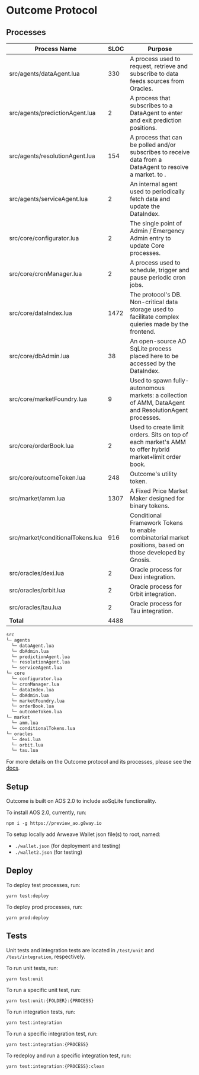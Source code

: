 # Outcome Protocol

## Processes

| Process Name                     | SLOC | Purpose                                                                                                                                                                                               |
| --------------------------------- | ---- | ----------------------------------------------------------------------------------------------------------------------------------------------------------------------------------------------------- |
| src/agents/dataAgent.lua             | 330  | A process used to request, retrieve and subscribe to data feeds sources from Oracles.                                                                                                                                |
| src/agents/predictionAgent.lua       | 2  | A process that subscribes to a DataAgent to enter and exit prediction positions.                                                                                                                              |
| src/agents/resolutionAgent.lua                     | 154   | A process that can be polled and/or subscribes to receive data from a DataAgent to resolve a market. to .                                                                                                                             |
| src/agents/serviceAgent.lua               | 2  | An internal agent used to periodically fetch data and update the DataIndex.                                                                                      |
| src/core/configurator.lua                | 2  | The single point of Admin / Emergency Admin entry to update Core processes.                                                 |
| src/core/cronManager.lua           | 2  | A process used to schedule, trigger and pause periodic cron jobs.                         |
| src/core/dataIndex.lua         | 1472   | The protocol's DB. Non-critical data storage used to facilitate complex quieries made by the frontend.                                                                                                                                                                   |
| src/core/dbAdmin.lua             | 38  | An open-source AO SqLite process placed here to be accessed by the DataIndex.                    |
| src/core/marketFoundry.lua             | 9  | Used to spawn fully-autonomous markets: a collection of AMM, DataAgent and ResolutionAgent processes. |
| src/core/orderBook.lua               | 2   | Used to create limit orders. Sits on top of each market's AMM to offer hybrid market+limit order book.                                                                                                                                                                    |
| src/core/outcomeToken.lua             | 248   | Outcome's utility token.                                                                                                                                             |
| src/market/amm.lua      | 1307  | A Fixed Price Market Maker designed for binary tokens.                                                                                                                                                                     |
| src/market/conditionalTokens.lua            | 916  | Conditional Framework Tokens to enable combinatorial market positions, based on those developed by Gnosis.                                                                                                                                                         |
| src/oracles/dexi.lua    | 2   | Oracle process for Dexi integration.                                                                                                                                                                   |
| src/oracles/orbit.lua | 2   | Oracle process for 0rbit integration.                                                                                                                                                                    |
| src/oracles/tau.lua     | 2   | Oracle process for Tau integration.                                                                                                                                                                                           |                         |
| **Total**                         | 4488 |

```ml
src
└─ agents
  └─ dataAgent.lua
  └─ dbAdmin.lua
  └─ predictionAgent.lua
  └─ resolutionAgent.lua
  └─ serviceAgent.lua
└─ core
  └─ configurator.lua
  └─ cronManager.lua
  └─ dataIndex.lua
  └─ dbAdmin.lua
  └─ marketFoundry.lua
  └─ orderBook.lua
  └─ outcomeToken.lua
└─ market
  └─ amm.lua
  └─ conditionalTokens.lua
└─ oracles
  └─ dexi.lua
  └─ orbit.lua
  └─ tau.lua 
```
For more details on the Outcome protocol and its processes, please see the [docs](https://docs.outcome.gg). 

## Setup

Outcome is built on AOS 2.0 to include aoSqLite functionality. 

To install AOS 2.0, currently, run: 
```
npm i -g https://preview_ao.g8way.io
```

To setup locally add Arweave Wallet json file(s) to root, named:
- `./wallet.json` (for deployment and testing)
- `./wallet2.json` (for testing)

## Deploy

To deploy test processes, run:
```
yarn test:deploy
```

To deploy prod processes, run:
```
yarn prod:deploy
```

## Tests

Unit tests and integration tests are located in `/test/unit` and `/test/integration`, respectively.

To run unit tests, run:
```
yarn test:unit
```

To run a specific unit test, run:
```
yarn test:unit:{FOLDER}:{PROCESS}
```

To run integration tests, run: 
```
yarn test:integration   
```

To run a specific integration test, run: 
```
yarn test:integration:{PROCESS}
```

To redeploy and run a specific integration test, run: 
```
yarn test:integration:{PROCESS}:clean
```